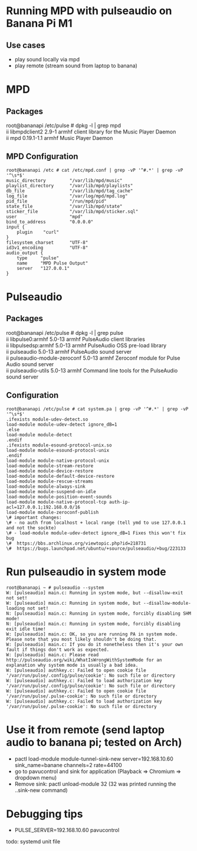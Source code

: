 # Running MPD with pulseaudio on Banana Pi M1
## Use cases
- play sound locally via mpd
- play remote (stream sound from laptop to banana)


# MPD 
## Packages
root@bananapi /etc/pulse # dpkg -l | grep mpd  
ii  libmpdclient2                      2.9-1                             armhf        client library for the Music Player Daemon   
ii  mpd                                0.19.1-1.1                        armhf        Music Player Daemon  

## MPD Configuration 
```
root@bananapi /etc # cat /etc/mpd.conf | grep -vP '^#.*' | grep -vP '^\s*$'
music_directory         "/var/lib/mpd/music"
playlist_directory      "/var/lib/mpd/playlists"
db_file                 "/var/lib/mpd/tag_cache"
log_file                "/var/log/mpd/mpd.log"
pid_file                "/run/mpd/pid"
state_file              "/var/lib/mpd/state"
sticker_file            "/var/lib/mpd/sticker.sql"
user                    "mpd"
bind_to_address         "0.0.0.0"
input {
    plugin    "curl"
}
filesystem_charset      "UTF-8"
id3v1_encoding          "UTF-8"
audio_output {
    type     "pulse"
    name     "MPD Pulse Output"
    server   "127.0.0.1"
}
```

# Pulseaudio
## Packages 
root@bananapi /etc/pulse # dpkg -l | grep pulse  
ii  libpulse0:armhf                    5.0-13                            armhf        PulseAudio client libraries  
ii  libpulsedsp:armhf                  5.0-13                            armhf        PulseAudio OSS pre-load library  
ii  pulseaudio                         5.0-13                            armhf        PulseAudio sound server  
ii  pulseaudio-module-zeroconf         5.0-13                            armhf        Zeroconf module for Pulse Audio sound server  
ii  pulseaudio-utils                   5.0-13                            armhf        Command line tools for the PulseAudio sound server  

## Configuration
```
root@bananapi /etc/pulse # cat system.pa | grep -vP '^#.*' | grep -vP '^\s*$' 
.ifexists module-udev-detect.so
load-module module-udev-detect ignore_dB=1
.else
load-module module-detect 
.endif
.ifexists module-esound-protocol-unix.so
load-module module-esound-protocol-unix
.endif
load-module module-native-protocol-unix
load-module module-stream-restore
load-module module-device-restore
load-module module-default-device-restore
load-module module-rescue-streams
load-module module-always-sink
load-module module-suspend-on-idle
load-module module-position-event-sounds
load-module module-native-protocol-tcp auth-ip-acl=127.0.0.1;192.168.0.0/16
load-module module-zeroconf-publish
\# important changes:
\# - no auth from localhost + local range (tell ymd to use 127.0.0.1 and not the sockte)
\# - load-module module-udev-detect ignore_dB=1 Fixes this won't fix bug
\# 	https://bbs.archlinux.org/viewtopic.php?id=218731	
\# 	https://bugs.launchpad.net/ubuntu/+source/pulseaudio/+bug/223133
```

# Run pulseaudio in system mode
```
root@bananapi ~ # pulseaudio --system
W: [pulseaudio] main.c: Running in system mode, but --disallow-exit not set!
W: [pulseaudio] main.c: Running in system mode, but --disallow-module-loading not set!
N: [pulseaudio] main.c: Running in system mode, forcibly disabling SHM mode!
N: [pulseaudio] main.c: Running in system mode, forcibly disabling exit idle time!
W: [pulseaudio] main.c: OK, so you are running PA in system mode. Please note that you most likely shouldn't be doing that.
W: [pulseaudio] main.c: If you do it nonetheless then it's your own fault if things don't work as expected.
W: [pulseaudio] main.c: Please read http://pulseaudio.org/wiki/WhatIsWrongWithSystemMode for an explanation why system mode is usually a bad idea.
W: [pulseaudio] authkey.c: Failed to open cookie file '/var/run/pulse/.config/pulse/cookie': No such file or directory
W: [pulseaudio] authkey.c: Failed to load authorization key '/var/run/pulse/.config/pulse/cookie': No such file or directory
W: [pulseaudio] authkey.c: Failed to open cookie file '/var/run/pulse/.pulse-cookie': No such file or directory
W: [pulseaudio] authkey.c: Failed to load authorization key '/var/run/pulse/.pulse-cookie': No such file or directory
```

# Use it from remote (send laptop audio to banana pi; tested on Arch)
- pactl load-module module-tunnel-sink-new server=192.168.10.60 sink_name=banane channels=2 rate=44100
- go to pavucontrol and sink for application (Playback => Chromium => dropdown menu)
- Remove sink: pactl unload-module 32 (32 was printed running the ..sink-new command)

# Debugging tips
- PULSE_SERVER=192.168.10.60 pavucontrol

todo: systemd unit file   

